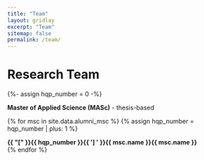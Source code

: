 ```yaml
---
title: "Team"
layout: gridlay
excerpt: "Team"
sitemap: false
permalink: /team/
---
```


# Research Team
<p></p>

{%- assign hqp_number = 0 -%}


**Master of Applied Science (MASc)** - thesis-based
   
{% for msc in site.data.alumni_msc %}
{% assign hqp_number = hqp_number | plus: 1 %}
<div class="row">
<div class="col-sm-11 clearfix">
 <div class="well well-sm">
    <strong>{{ "[" }}{{ hqp_number }}{{ '] ' }}{{ msc.name }}{{ msc.name }}</strong> <br>    
 </div>
</div>
</div>
{% endfor %}

\
&nbsp;